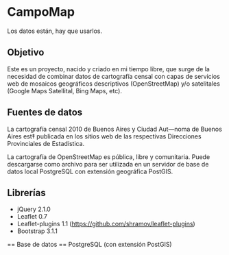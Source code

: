 ﻿CampoMap
========
Los datos están, hay que usarlos.

Objetivo
--------
Este es un proyecto, nacido y criado en mi tiempo libre, que surge de la necesidad de combinar datos de cartografía censal con capas de servicios web de mosaicos geográficos descriptivos (OpenStreetMap) y/o satelitales (Google Maps Satellital, Bing Maps, etc).

Fuentes de datos
----------------
La cartografía censal 2010 de Buenos Aires y Ciudad Aut—noma de Buenos Aires est‡ publicada en los sitios web de las respectivas Direcciones Provinciales de Estadística.

La cartografía de OpenStreetMap es pública, libre y comunitaria. Puede descargarse como archivo para ser utilizada en un servidor de base de datos local PostgreSQL con extensión geográfica PostGIS.

Librerías
---------
* jQuery 2.1.0
* Leaflet 0.7
* Leaflet-plugins 1.1 (https://github.com/shramov/leaflet-plugins)
* Bootstrap 3.1.1

== Base de datos ==
PostgreSQL (con extensión PostGIS)